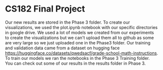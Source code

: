 # CS182 Final Project
Our new results are stored in the Phase 3 folder. To create our visualizations, we used the plot.ipynb notebook with our specific directories in google drive.
We used a lot of models we created from our experiments to create the visualizations but we can't upload them all to github as some are very large so we just uploaded one in the Phase3 folder.
Our training and validation data came from a dataset on hugging face https://huggingface.co/datasets/qwedsacf/grade-school-math-instructions.
To train our models we ran the notebooks in the Phase 3 Training folder. You can check out some of our results in the results folder in Phase 3.
